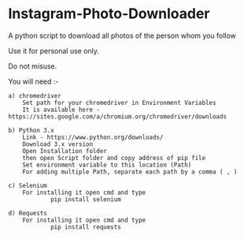 # Instagram-Photo-Downloader
A python script to download all photos of the person whom you follow

Use it for personal use only.

Do not misuse.

You will need :-

    a) chromedriver
        Set path for your chromedriver in Environment Variables
        It is available here - https://sites.google.com/a/chromium.org/chromedriver/downloads
        
    b) Python 3.x 
        Link - https://www.python.org/downloads/
        Download 3.x version
        Open Installation folder
        then open Script folder and copy address of pip file
        Set environment variable to this location (Path)
        For adding multiple Path, separate each path by a comma ( , )
        
    c) Selenium
        For installing it open cmd and type
                pip install selenium
                
    d) Requests
        For installing it open cmd and type
                pip install requests
       
